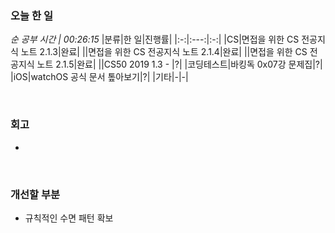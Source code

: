 ### 오늘 한 일
_순 공부 시간 | 00:26:15_
|분류|한 일|진행률|
|:-:|:---:|:-:|
|CS|면접을 위한 CS 전공지식 노트 2.1.3|완료|
||면접을 위한 CS 전공지식 노트 2.1.4|완료|
||면접을 위한 CS 전공지식 노트 2.1.5|완료|
||CS50 2019 1.3 - |?|
|코딩테스트|바킹독 0x07강 문제집|?|
|iOS|watchOS 공식 문서 톺아보기|?|
|기타|-|-|

<br>

### 회고
- 

<br>

### 개선할 부분
- 규칙적인 수면 패턴 확보
